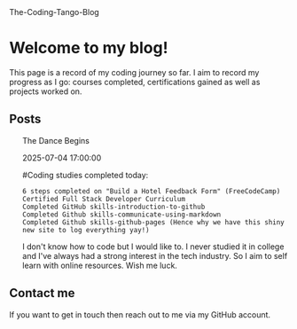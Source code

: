 <html lang="en">
  <head>
    <meta charset="UTF-8">
    The-Coding-Tango-Blog
   </head>
    <body>
<h1>Welcome to my blog!
  </h1>
<p>This page is a record of my coding journey so far. I aim to record my progress as I go: courses completed, certifications gained as well as projects worked on.
  </p> 
<h2>Posts</h2>
<ul>
The Dance Begins
	
2025-07-04 17:00:00
	
#Coding studies completed today:

    6 steps completed on "Build a Hotel Feedback Form" (FreeCodeCamp) Certified Full Stack Developer Curriculum
    Completed GitHub skills-introduction-to-github
    Completed Github skills-communicate-using-markdown
    Completed Github skills-github-pages (Hence why we have this shiny new site to log everything yay!)

I don't know how to code but I would like to. I never studied it in college and I've always had a strong interest in the tech industry. So I aim to self learn with online resources. Wish me luck.</ul>
<h2>Contact me</h2>
<p>If you want to get in touch then reach out to me via my GitHub account.
  </p> 
    </body>
      
